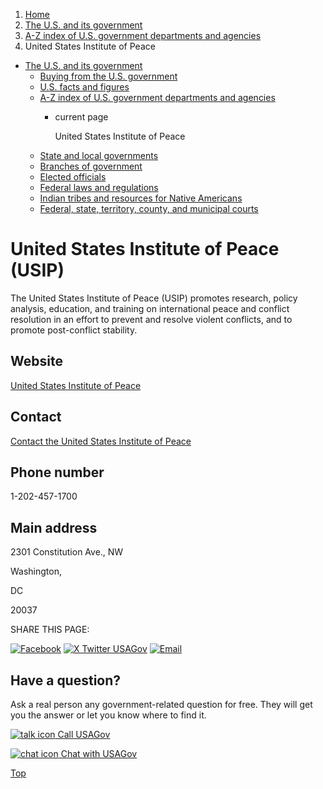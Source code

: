1. [Home](/)
2. [The U.S. and its government](/about-the-us)
3. [A-Z index of U.S. government departments and agencies](/agency-index)
4. United States Institute of Peace

* [The U.S. and its government](/about-the-us)
  + [Buying from the U.S. government](/buy-from-government)
  + [U.S. facts and figures](/facts-figures)
  + [A-Z index of U.S. government departments and agencies](/agency-index)
    - current page

      United States Institute of Peace
  + [State and local governments](/state-local-governments)
  + [Branches of government](/branches-of-government)
  + [Elected officials](/elected-officials)
  + [Federal laws and regulations](/laws-and-regulations)
  + [Indian tribes and resources for Native Americans](/tribes)
  + [Federal, state, territory, county, and municipal courts](/courts)

United States Institute of Peace
(USIP)
=======================================

The United States Institute of Peace (USIP) promotes research, policy analysis, education, and training on international peace and conflict resolution in an effort to prevent and resolve violent conflicts, and to promote post-conflict stability.

Website
-------

[United States Institute of Peace](http://www.usip.org/)

Contact
-------

[Contact the United States Institute of Peace](http://www.usip.org/contact)

Phone number
------------

1-202-457-1700

Main address
------------

2301 Constitution Ave., NW
  

Washington,

DC

20037

SHARE THIS PAGE:

[![Facebook](/themes/custom/usagov/images/social-media-icons/Facebook_Icon.svg)](https://www.facebook.com/sharer/sharer.php?u=https://www.usa.gov/agencies/united-states-institute-of-peace&v=3)
[![X Twitter USAGov](/themes/custom/usagov/images/social-media-icons/X_Twitter_Icon.svg?version=2)](https://twitter.com/intent/tweet?source=webclient&text=https://www.usa.gov/agencies/united-states-institute-of-peace)
[![Email](/themes/custom/usagov/images/social-media-icons/Email_Icon.svg?version=2)](mailto:?subject=https://www.usa.gov/agencies/united-states-institute-of-peace)

Have a question?
----------------

Ask a real person any government-related question for free. They will get you the answer or let you know where to find it.

[![talk icon](/themes/custom/usagov/images/ICONS_talk.png)
Call USAGov](/phone)

[![chat icon](/themes/custom/usagov/images/ICONS_chat.png)
Chat with USAGov](/chat)

[Top](#main-content)